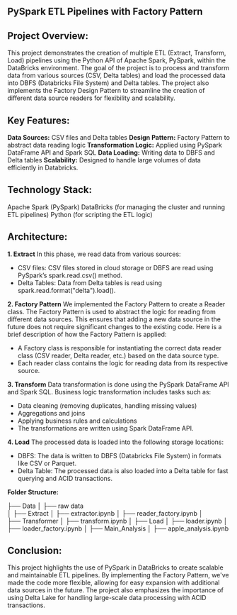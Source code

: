 ## PySpark ETL Pipelines with Factory Pattern


## Project Overview:
This project demonstrates the creation of multiple ETL (Extract, Transform, Load) pipelines using the Python API of Apache Spark, PySpark, within the DataBricks environment. The goal of the project is to process and transform data from various sources (CSV, Delta tables) and load the processed data into DBFS (Databricks File System) and Delta tables. The project also implements the Factory Design Pattern to streamline the creation of different data source readers for flexibility and scalability.

## Key Features:
**Data Sources:** CSV files and Delta tables
**Design Pattern:** Factory Pattern to abstract data reading logic
**Transformation Logic:** Applied using PySpark DataFrame API and Spark SQL
**Data Loading:** Writing data to DBFS and Delta tables
**Scalability:** Designed to handle large volumes of data efficiently in Databricks.

## Technology Stack:
Apache Spark (PySpark)
DataBricks (for managing the cluster and running ETL pipelines)
Python (for scripting the ETL logic)

## Architecture:
**1. Extract**
In this phase, we read data from various sources:

* CSV files: CSV files stored in cloud storage or DBFS are read using PySpark’s spark.read.csv() method.
* Delta Tables: Data from Delta tables is read using spark.read.format("delta").load().

**2. Factory Pattern**
We implemented the Factory Pattern to create a Reader class. The Factory Pattern is used to abstract the logic for reading from different data sources. This ensures that adding a new data source in the future does not require significant changes to the existing code. Here is a brief description of how the Factory Pattern is applied:

* A Factory class is responsible for instantiating the correct data reader class (CSV reader, Delta reader, etc.) based on the data source type.
* Each reader class contains the logic for reading data from its respective source.

**3. Transform**
Data transformation is done using the PySpark DataFrame API and Spark SQL. Business logic transformation includes tasks such as:

* Data cleaning (removing duplicates, handling missing values)
* Aggregations and joins
* Applying business rules and calculations
* The transformations are written using Spark DataFrame API.

**4. Load**
The processed data is loaded into the following storage locations:

* DBFS: The data is written to DBFS (Databricks File System) in formats like CSV or Parquet.
* Delta Table: The processed data is also loaded into a Delta table for fast querying and ACID transactions.

**Folder Structure:**

├── Data
│   ├── raw data  
│ 
├── Extract
│   ├── extractor.ipynb
│   ├── reader_factory.ipynb
│   
├── Transformer
│   ├── transform.ipynb
│ 
├── Load
│   ├── loader.ipynb
│   ├── loader_factory.ipynb
│
├── Main_Analysis
│   ├── apple_analysis.ipynb
    

## Conclusion:
This project highlights the use of PySpark in DataBricks to create scalable and maintainable ETL pipelines. By implementing the Factory Pattern, we've made the code more flexible, allowing for easy expansion with additional data sources in the future. The project also emphasizes the importance of using Delta Lake for handling large-scale data processing with ACID transactions.
